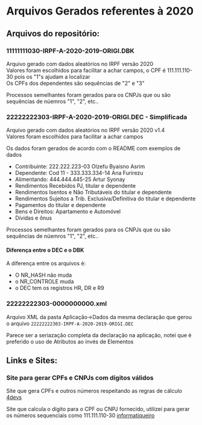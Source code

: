 # Arquivos Gerados referentes à 2020    

## Arquivos do repositório:

### 11111111030-IRPF-A-2020-2019-ORIGI.DBK

Arquivo gerado com dados aleatórios no IRPF versão 2020 \
Valores foram escolhidos para facilitar a achar campos, o CPF é 111.111.110-30 pois os "1"s ajudam a localizar \
Os CPFs dos dependentes são sequências de "2" e "3"

Processos semelhantes foram gerados para os CNPJs que ou são sequências de núemros "1", "2", etc..

### 22222222303-IRPF-A-2020-2019-ORIGI.DEC - Simplificada

Arquivo gerado com dados aleatórios no IRPF versão 2020 v1.4 \
Valores foram escolhidos para facilitar a achar campos

Os dados foram gerados de acordo com o README com exemplos de dados

* Contribuinte: 222.222.223-03 Olzefu Byaisno Asrim
* Dependente: Cod 11 - 333.333.334-14 Ana Furirezu
* Alimentando: 444.444.445-25 Artur Syonay
* Rendimentos Recebidos PJ, titular e dependente
* Rendimentos Isentos e Não Tributáveis do titular e dependente
* Rendimentos Sujeitos a Trib. Exclusiva/Definitiva do titular e dependente
* Pagamentos do titular e dependente
* Bens e Direitos: Apartamento e Automóvel
* Dívidas e ônus

Processos semelhantes foram gerados para os CNPJs que ou são sequências de núemros "1", "2", etc..

#### Diferença entre o DEC e o DBK

A diferença entre os arquivos é:
* O NR_HASH não muda
* o NR_CONTROLE muda
* o DEC tem os registros HR, DR e R9

### 22222222303-0000000000.xml

Arquivo XML da pasta Aplicação->Dados da mesma declaração que gerou o arquivo `22222222303-IRPF-A-2020-2019-ORIGI.DEC`

Parece ser a seriazação completa da declaração na aplicação, notei que é preferido o uso de Atributos ao invés de Elementos

## Links e Sites:

### Site para gerar CPFs e CNPJs com dígitos válidos

Site que gera CPFs e outros números respeitando as regras de cálculo [4devs](https://www.4devs.com.br/gerador_de_cpf)

Site que calcula o dígito para o CPF ou CNPJ fornecido, utilizei para gerar os números sequenciais como 111.111.110-30 [informatiqueiro](https://www.informatiqueiro.com.br/calcular-digito-verificador-para-cpf-e-cnpj/)
